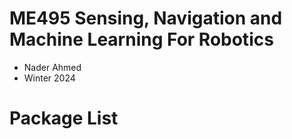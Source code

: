 # ME495 Sensing, Navigation and Machine Learning For Robotics
* Nader Ahmed
* Winter 2024
# Package List
<!-- This repository consists of several ROS packages
- <PACKAGE1> - <one sentence description> -->